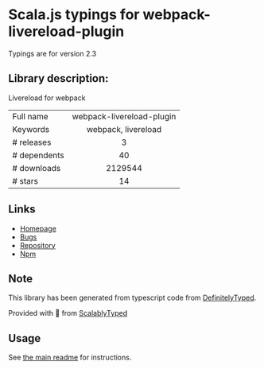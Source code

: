 
# Scala.js typings for webpack-livereload-plugin

Typings are for version 2.3

## Library description:
Livereload for webpack

|                    |                 |
| ------------------ | :-------------: |
| Full name          | webpack-livereload-plugin |
| Keywords           | webpack, livereload |
| # releases         | 3 |
| # dependents       | 40 |
| # downloads        | 2129544 |
| # stars            | 14 |

## Links
- [Homepage](https://github.com/statianzo/webpack-livereload-plugin#readme)
- [Bugs](https://github.com/statianzo/webpack-livereload-plugin/issues)
- [Repository](https://github.com/statianzo/webpack-livereload-plugin)
- [Npm](https://www.npmjs.com/package/webpack-livereload-plugin)
    


## Note
This library has been generated from typescript code from [DefinitelyTyped](https://definitelytyped.org).

Provided with :purple_heart: from [ScalablyTyped](https://github.com/oyvindberg/ScalablyTyped)

## Usage
See [the main readme](../../readme.md) for instructions.


